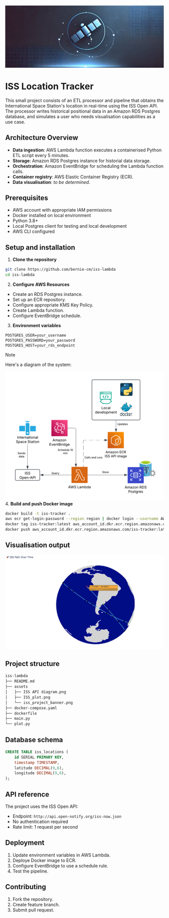 ![Link](https://github.com/bernie-cm/iss-lambda/blob/main/assets/iss_project_banner.png)
# ISS Location Tracker
This small project consists of an ETL processor and pipeline that obtains the International Space Station's location in real-time using the ISS Open API. The processor writes historical positional data in an Amazon RDS Postgres database, and simulates a user who needs visualisation capabilities as a use case.

## Architecture Overview
- **Data ingestion**: AWS Lambda function executes a containerised Python ETL script every 5 minutes.
- **Storage**: Amazon RDS Postgres instance for historial data storage.
- **Orchestration**: Amazon EventBridge for scheduling the Lambda function calls.
- **Container registry**: AWS Elastic Container Registry (ECR).
- **Data visualisation**: *to be determined*.

## Prerequisites
- AWS account with appropriate IAM permissions
- Docker installed on local environment
- Python 3.8+
- Local Postgres client for testing and local development
- AWS CLI configured

## Setup and installation
1. **Clone the repository**
```bash
git clone https://github.com/bernie-cm/iss-lambda
cd iss-lambda
```
2. **Configure AWS Resources**
- Create an RDS Postgres instance.
- Set up an ECR repository.
- Configure appropriate KMS Key Policy.
- Create Lambda function.
- Configure EventBridge schedule.
3. **Environment variables**
```
POSTGRES_USER=your_username
POSTGRES_PASSWORD=your_password
POSTGRES_HOST=your_rds_endpoint
```
> [!NOTE]
> Here's a diagram of the system:

![Link](https://github.com/bernie-cm/iss-lambda/blob/main/assets/ISS%20API%20diagram.png)
4. **Build and push Docker image**
```bash
docker build -t iss-tracker .
aws ecr get-login-password --region region | docker login --username AWS --password-stdin aws_account_id.dkr.ecr.region.amazonaws.com
docker tag iss-tracker:latest aws_account_id.dkr.ecr.region.amazonaws.com/iss-tracker:latest
docker push aws_account_id.dkr.ecr.region.amazonaws.com/iss-tracker:latest
```
## Visualisation output
![Link](https://github.com/bernie-cm/iss-lambda/blob/main/assets/ISS_plot.png)
## Project structure
```bash
iss-lambda
├── README.md
├── assets
│   ├── ISS API diagram.png
│   ├── ISS_plot.png
│   └── iss_project_banner.png
├── docker-compose.yaml
├── dockerfile
├── main.py
└── plot.py
```
## Database schema
```sql
CREATE TABLE iss_locations (
    id SERIAL PRIMARY KEY,
    timestamp TIMESTAMP,
    latitude DECIMAL(9,6),
    longitude DECIMAL(9,6),
);
```
## API reference
The project uses the ISS Open API:
- Endpoint: `http://api.open-notify.org/iss-now.json`
- No authentication required
- Rate limit: 1 request per second
## Deployment
1. Update environment variables in AWS Lambda.
2. Deploye Docker image to ECR.
3. Configure EventBridge to use a schedule rule.
4. Test the pipeline.
## Contributing
1. Fork the repository.
2. Create feature branch.
3. Submit pull request.

